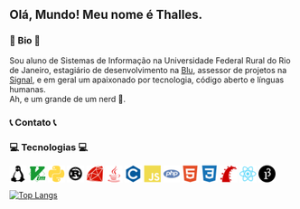 
## Olá, Mundo! Meu nome é Thalles.

### 👾 Bio 👾

Sou aluno de Sistemas de Informação na Universidade Federal Rural do Rio de Janeiro, estagiário de desenvolvimento na [Blu](https://www.blu.com.br), assessor de projetos na [Signal](https://www.signaljunior.com.br), e em geral um apaixonado por tecnologia, código aberto e línguas humanas.  
Ah, e um grande de um nerd 😬.

### 📞 Contato 📞



### 💻 Tecnologias 💻

<div id="language-badges" style="display: inline-block">
  <img align="center" style="width: 30px;" alt="Linux" src="https://github.com/devicons/devicon/blob/master/icons/linux/linux-plain.svg">
  <img align="center" style="width: 30px;" alt="Vim" src="https://github.com/devicons/devicon/blob/master/icons/vim/vim-plain.svg">
  <img align="center" style="width: 30px;" alt="Python" src="https://github.com/devicons/devicon/blob/master/icons/python/python-plain.svg">
  <img align="center" style="width: 30px;" alt="Rust" src="https://github.com/devicons/devicon/blob/master/icons/rust/rust-plain.svg">
  <img align="center" style="width: 30px;" alt="Ruby" src="https://github.com/devicons/devicon/blob/master/icons/ruby/ruby-plain.svg">
  <img align="center" style="width: 30px;" alt="Java" src="https://github.com/devicons/devicon/blob/master/icons/java/java-plain.svg">
  <img align="center" style="width: 30px;" alt="C" src="https://github.com/devicons/devicon/blob/master/icons/c/c-plain.svg">
  <img align="center" style="width: 30px;" alt="Javascript" src="https://github.com/devicons/devicon/blob/master/icons/javascript/javascript-plain.svg">
  <img align="center" style="width: 30px;" alt="PHP" src="https://github.com/devicons/devicon/blob/master/icons/php/php-plain.svg">
  <img align="center" style="width: 30px;" alt="HTML5" src="https://github.com/devicons/devicon/blob/master/icons/html5/html5-plain.svg">
  <img align="center" style="width: 30px;" alt="CSS3" src="https://github.com/devicons/devicon/blob/master/icons/css3/css3-plain.svg">
  <img align="center" style="width: 30px;" alt="Rails" src="https://github.com/devicons/devicon/blob/master/icons/rails/rails-plain.svg">
  <img align="center" style="width: 30px;" alt="React" src="https://github.com/devicons/devicon/blob/master/icons/react/react-original.svg">
  <img align="center" style="width: 30px;" alt="Processing" src="https://github.com/devicons/devicon/blob/master/icons/processing/processing-plain.svg">
</div>

[![Top Langs](https://github-readme-stats.vercel.app/api/top-langs/?username=taernsietr)](https://github.com/taernsietr/github-readme-stats)
